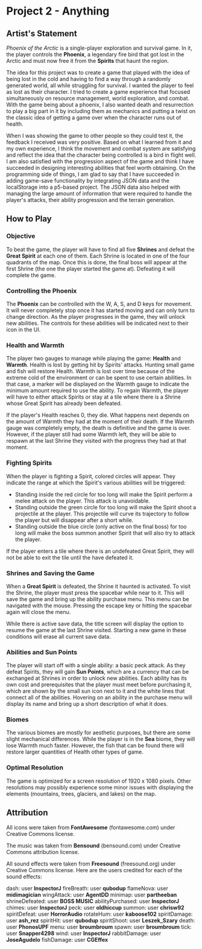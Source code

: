 # Project 2 - Anything

## Artist's Statement

_Phoenix of the Arctic_ is a single-player exploration and survival game. In it, the player controls the **Phoenix**, a legendary fire bird that got lost in the Arctic and must now free it from the **Spirits** that haunt the region.

The idea for this project was to create a game that played with the idea of being lost in the cold and having to find a way through a randomly generated world, all while struggling for survival. I wanted the player to feel as lost as their character. I tried to create a game experience that focused simultaneously on resource management, world exploration, and combat. With the game being about a phoenix, I also wanted death and resurrection to play a big part in it by including them as mechanics and putting a twist on the classic idea of getting a game over when the character runs out of health.

When I was showing the game to other people so they could test it, the feedback I received was very positive. Based on what I learned from it and my own experience, I think the movement and combat system are satisfying and reflect the idea that the character being controlled is a bird in flight well. I am also satisfied with the progression aspect of the game and think I have succeeded in designing interesting abilities that feel worth obtaining. On the programming side of things, I am glad to say that I have succeeded in adding game-save functionality by integrating JSON data and the localStorage into a p5-based project. The JSON data also helped with managing the large amount of information that were required to handle the player's attacks, their ability progression and the terrain generation.

## How to Play

### Objective

To beat the game, the player will have to find all five **Shrines** and defeat the **Great Spirit** at each one of them. Each Shrine is located in one of the four quadrants of the map. Once this is done, the final boss will appear at the first Shrine (the one the player started the game at). Defeating it will complete the game.

### Controlling the Phoenix

The **Phoenix** can be controlled with the W, A, S, and D keys for movement. It will never completely stop once it has started moving and can only turn to change direction. As the player progresses in the game, they will unlock new abilities. The controls for these abilities will be indicated next to their icon in the UI.

### Health and Warmth

The player two gauges to manage while playing the game: **Health** and **Warmth**. Health is lost by getting hit by Spirits' attacks. Hunting small game and fish will restore Health. Warmth is lost over time because of the extreme cold of the environment or can be spent to use certain abilities. In that case, a marker will be displayed on the Warmth gauge to indicate the minimum amount required to use the ability. To regain Warmth, the player will have to either attack Spirits or stay at a tile where there is a Shrine whose Great Spirit has already been defeated.

If the player's Health reaches 0, they die. What happens next depends on the amount of Warmth they had at the moment of their death. If the Warmth gauge was completely empty, the death is definitive and the game is over. However, if the player still had some Warmth left, they will be able to respawn at the last Shrine they visited with the progress they had at that moment.

### Fighting Spirits

When the player is fighting a Spirit, colored circles will appear. They indicate the range at which the Spirit's various abilities will be triggered:

- Standing inside the red circle for too long will make the Spirit perform a melee attack on the player. This attack is unavoidable.
- Standing outside the green circle for too long will make the Spirit shoot a projectile at the player. This projectile will curve its trajectory to follow the player but will disappear after a short while.
- Standing outside the blue circle (only active on the final boss) for too long will make the boss summon another Spirit that will also try to attack the player.

If the player enters a tile where there is an undefeated Great Spirit, they will not be able to exit the tile until the have defeated it.

### Shrines and Saving the Game

When a **Great Spirit** is defeated, the Shrine it haunted is activated. To visit the Shrine, the player must press the spacebar while near to it. This will save the game and bring up the ability purchase menu. This menu can be navigated with the mouse. Pressing the escape key or hitting the spacebar again will close the menu.

While there is active save data, the title screen will display the option to resume the game at the last Shrine visited. Starting a new game in these conditions will erase all current save data.

### Abilities and Sun Points

The player will start off with a single ability: a basic peck attack. As they defeat Spirits, they will gain **Sun Points**, which are a currency that can be exchanged at Shrines in order to unlock new abilities. Each ability has its own cost and prerequisites that the player must meet before purchasing it, which are shown by the small sun icon next to it and the white lines that connect all of the abilities. Hovering on an ability in the purchase menu will display its name and bring up a short description of what it does.

### Biomes

The various biomes are mostly for aesthetic purposes, but there are some slight mechanical differences. While the player is in the **Sea** biome, they will lose Warmth much faster. However, the fish that can be found there will restore larger quantities of Health other types of game.

### Optimal Resolution

The game is optimized for a screen resolution of 1920 x 1080 pixels. Other resolutions may possibly experience some minor issues with displaying the elements (mountains, trees, glaciers, and lakes) on the map.

## Attribution

All icons were taken from **FontAwesome** (fontawesome.com) under Creative Commons license.

The music was taken from **Bensound** (bensound.com) under Creative Commons attribution license.

All sound effects were taken from **Freesound** (freesound.org) under Creative Commons license. Here are the users credited for each of the sound effects:

dash: user **InspectorJ**
fireBreath: user **qubodup**
flameNova: user **midimagician**
wingAttack: user **AgentDD**
minimap: user **partheeban**
shrineDefeated: user **BOSS MUSIC**
abilityPurchased: user **InspectorJ**
chimes: user **InspectorJ**
peck: user **oldhiccup**
summon: user **chrisw92**
spiritDefeat: user **HorrorAudio**
rotateHum: user **kaboose102**
spiritDamage: user **ash_rez**
spiritHit: user **qubodup**
spiritShoot: user **Leszek_Szary**
death: user **PhonosUPF**
menu: user **broumbroum**
spawn: user **broumbroum**
tick: user **Snapper4298**
wind: user **InspectorJ**
rabbitDamage: user **JoseAgudelo**
fishDamage: user **CGEffex**

